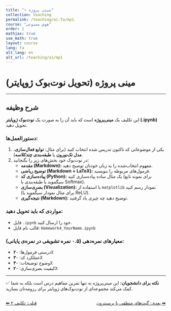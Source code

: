 ```yaml
---
title: "مینی پروژه ۱"
collection: teaching
permalink: /teaching/ai-fa/mp1
course: "هوش مصنوعی"
order: 1
mathjax: true
use_math: true
layout: course
lang: fa
alt_lang: en
alt_url: /teaching/ai/mp1
---
```


# مینی پروژه (تحویل نوت‌بوک ژوپایتر)

---

## شرح وظیفه  

این تکلیف یک **مینی‌پروژه** است که باید آن را به صورت یک **نوت‌بوک ژوپایتر (.ipynb)** تحویل دهید.  

### دستورالعمل‌ها:  
1. یکی از موضوعاتی که تاکنون تدریس شده انتخاب کنید (برای مثال: **توابع فعال‌سازی**، **مدل تک‌نورون** یا **طبقه‌بندی چندکلاسه**).  
2. در نوت‌بوک خود بخش‌های زیر را بگنجانید:  
   - **مقدمه (Markdown):** مفهوم انتخاب‌شده را به زبان خودتان توضیح دهید.  
   - **توضیح ریاضی (Markdown + LaTeX):** فرمول‌های مربوطه را بنویسید.  
   - **پیاده‌سازی کد (Python):** یک مثال ساده پیاده‌سازی کنید (برای نمونه تابع سیگموید یا طبقه‌بندی با Softmax).  
   - **بصری‌سازی (Visualization):** با استفاده از `matplotlib` نمودار رسم کنید (برای مثال نمودار سیگموید یا ReLU).  
   - **نتیجه‌گیری (Markdown):** توضیح دهید چه چیزی یاد گرفتید.  

### مواردی که باید تحویل دهید:  
- فایل `.ipynb` خود را ارسال کنید.  
- قالب نام فایل: `Homework4_YourName.ipynb`  

### معیارهای نمره‌دهی (۰.۵ نمره تشویقی در نمره‌ی پایانی):  
- درستی فرمول‌ها: **۲۰٪**  
- عملکرد کد: **۳۰٪**  
- وضوح توضیحات: **۳۰٪**  
- کیفیت بصری‌سازی: **۲۰٪**  

---

✅ **نکته برای دانشجویان:** این مینی‌پروژه نه تنها تمرین مفاهیم درس است بلکه به شما کمک می‌کند مجموعه‌ای از نوت‌بوک‌های ژوپایتر برای رزومه‌تان بسازید.  

<div class="lesson-nav" style="display:flex; justify-content:space-between; margin-top:2em;">
  <a class="btn btn--inverse" href="{{ '/teaching/ai-fa/hw2' | relative_url }}">⬅︎ قبلی: تکلیف ۲ </a>
  <a class="btn btn--primary" href="{{ '/teaching/ai-fa/logic1' | relative_url }}">بعدی: گیت‌های منطقی با پرسپترون ➡︎</a>
</div>
